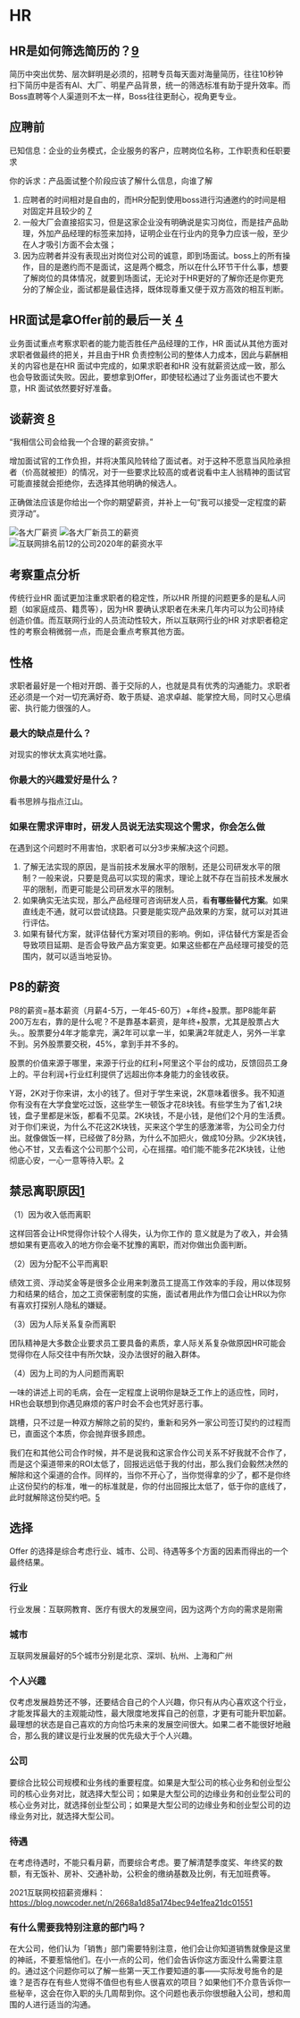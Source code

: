 # HR

## HR是如何筛选简历的？[9]

简历中突出优势、层次鲜明是必须的，招聘专员每天面对海量简历，往往10秒钟扫下简历中是否有AI、大厂、明星产品背景，统一的筛选标准有助于提升效率。而Boss直聘等个人渠道则不太一样，Boss往往更耐心，视角更专业。

## 应聘前

已知信息：企业的业务模式，企业服务的客户，应聘岗位名称，工作职责和任职要求

你的诉求：产品面试整个阶段应该了解什么信息，向谁了解

1. 应聘者的时间相对是自由的，而HR分配到使用boss进行沟通邀约的时间是相对固定并且较少的 [7]
1. 一般大厂会直接招实习，但是这家企业没有明确说是实习岗位，而是挂产品助理，外加产品经理的标签来加持，证明企业在行业内的竞争力应该一般，至少在人才吸引方面不会太强；
1. 因为应聘者并没有表现出对岗位对公司的诚意，即到场面试。boss上的所有操作，目的是邀约而不是面试，这是两个概念，所以在什么环节干什么事，想要了解岗位的具体情况，就要到场面试，无论对于HR更好的了解你还是你更充分的了解企业，面试都是最佳选择，既体现尊重又便于双方高效的相互判断。

## HR面试是拿Offer前的最后一关 [4]

业务面试重点考察求职者的能力能否胜任产品经理的工作，HR 面试从其他方面对求职者做最终的把关，并且由于HR 负责控制公司的整体人力成本，因此与薪酬相关的内容也是在HR 面试中完成的，如果求职者和HR 没有就薪资达成一致，那么也会导致面试失败。因此，要想拿到Offer，即使轻松通过了业务面试也不要大意，HR 面试依然要好好准备。

## 谈薪资 [8]

“我相信公司会给我一个合理的薪资安排。”

增加面试官的工作负担，并将决策风险转给了面试者。对于这种不愿意当风险承担者（价高就被拒）的情况，对于一些要求比较高的或者说看中主人翁精神的面试官可能直接就会拒绝你，去选择其他明确的候选人。

正确做法应该是你给出一个你的期望薪资，并补上一句“我可以接受一定程度的薪资浮动”。

![各大厂薪资](../img/salary.png)
![各大厂新员工的薪资](../img/salary_new.png)
![互联网排名前12的公司2020年的薪资水平](../img/salary_graduate_PM.jpg)

## 考察重点分析

传统行业HR 面试更加注重求职者的稳定性，所以HR 所提的问题更多的是私人问题（如家庭成员、籍贯等），因为HR 要确认求职者在未来几年内可以为公司持续创造价值。而互联网行业的人员流动性较大，所以互联网行业的HR 对求职者稳定性的考察会稍微弱一点，而是会重点考察其他方面。

## 性格

求职者最好是一个相对开朗、善于交际的人，也就是具有优秀的沟通能力。求职者还必须是一个对一切充满好奇、敢于质疑、追求卓越、能掌控大局，同时又心思缜密、执行能力很强的人。

### 最大的缺点是什么？

对现实的惨状太真实地吐露。

### 你最大的兴趣爱好是什么？

看书思辨与指点江山。

### 如果在需求评审时，研发人员说无法实现这个需求，你会怎么做

在遇到这个问题时不用害怕，求职者可以分3步来解决这个问题。

1. 了解无法实现的原因，是当前技术发展水平的限制，还是公司研发水平的限制？一般来说，只要是竞品可以实现的需求，理论上就不存在当前技术发展水平的限制，而更可能是公司研发水平的限制。
1. 如果确实无法实现，那么产品经理可咨询研发人员，看**有哪些替代方案**。如果直线走不通，就可以尝试绕路。只要是能实现产品效果的方案，就可以对其进行评估。
1. 如果有替代方案，就评估替代方案对项目的影响。例如，评估替代方案是否会导致项目延期、是否会导致产品方案变更。如果这些都在产品经理可接受的范围内，就可以适当地妥协。

## P8的薪资

P8的薪资=基本薪资（月薪4-5万，一年45-60万）+年终+股票。那P8能年薪200万左右，靠的是什么呢？不是靠基本薪资，是年终+股票，尤其是股票占大头。。股票要分4年才能拿完，满2年可以拿一半，如果满2年就走人，另外一半拿不到。另外股票要交税，45%，拿到手并不多的。

股票的价值来源于哪里，来源于行业的红利+阿里这个平台的成功，反馈回员工身上的。平台利润+行业红利提供了远超出你本身能力的金钱收获。

Y哥，2K对于你来讲，太小的钱了。但对于学生来说，2K意味着很多。我不知道你有没有在大学食堂吃过饭，这些学生一顿饭才花8块钱。有些学生为了省1,2块钱，盘子里都是米饭，都看不见菜。2K块钱，不是小钱，是他们2个月的生活费。对于你们来说，为什么不花这2K块钱，买来这个学生的感激涕零，为公司全力付出。就像做饭一样，已经做了8分熟，为什么不加把火，做成10分熟。少2K块钱，他心不甘，又去看这个公司那个公司，心在摇摆。咱们能不能多花2K块钱，让他彻底心安，一心一意等待入职。[2]

## 禁忌离职原因[1]

（1）因为收入低而离职

这样回答会让HR觉得你计较个人得失，认为你工作的 意义就是为了收入，并会猜想如果有更高收入的地方你会毫不犹豫的离职，而对你做出负面判断。

（2）因为分配不公平而离职

绩效工资、浮动奖金等是很多企业用来刺激员工提高工作效率的手段，用以体现努力和结果的结合，加之工资保密制度的实施，面试者用此作为借口会让HR以为你有喜欢打探别人隐私的嫌疑。

（3）因为人际关系复杂而离职

团队精神是大多数企业要求员工要具备的素质，拿人际关系复杂做原因HR可能会觉得你在人际交往中有所欠缺，没办法很好的融入群体。

（4）因为上司的为人问题而离职

一味的讲述上司的毛病，会在一定程度上说明你是缺乏工作上的适应性，同时，HR也会联想到你遇见麻烦的客户时会不会也凭好恶行事。

跳槽，只不过是一种双方解除之前的契约，重新和另外一家公司签订契约的过程而已，直面这个本质，你会抛弃很多顾虑。

我们在和其他公司合作时候，并不是说我和这家合作公司关系不好我就不合作了，而是这个渠道带来的ROI太低了，回报远远低于我的付出，那么我们会毅然决然的解除和这个渠道的合作。同样的，当你不开心了，当你觉得拿的少了，都不是你终止这份契约的标准，唯一的标准就是，你的付出回报比太低了，低于你的底线了，此时就解除这份契约吧。[5]

## 选择

Offer 的选择是综合考虑行业、城市、公司、待遇等多个方面的因素而得出的一个最终结果。

### 行业

行业发展：互联网教育、医疗有很大的发展空间，因为这两个方向的需求是刚需

### 城市

互联网发展最好的5个城市分别是北京、深圳、杭州、上海和广州

### 个人兴趣

仅考虑发展趋势还不够，还要结合自己的个人兴趣，你只有从内心喜欢这个行业，才能发挥最大的主观能动性，最大限度地发挥自己的创意，才更有可能升职加薪。最理想的状态是自己喜欢的方向恰巧未来的发展空间很大。如果二者不能很好地融合，那么我的建议是行业发展的优先级大于个人兴趣。

### 公司

要综合比较公司规模和业务线的重要程度。如果是大型公司的核心业务和创业型公司的核心业务对比，就选择大型公司；如果是大型公司的边缘业务和创业型公司的核心业务对比，就选择创业型公司；如果是大型公司的边缘业务和创业型公司的边缘业务对比，就选择大型公司。

### 待遇

在考虑待遇时，不能只看月薪，而要综合考虑。要了解清楚季度奖、年终奖的数额，有无饭补、房补、交通补助，公积金的缴纳基数及比例，有无加班费等。

2021互联网校招薪资爆料：https://blog.nowcoder.net/n/2668a1d85a174bec94e1fea21dc01551

### 有什么需要我特别注意的部门吗？

在大公司，他们认为「销售」部门需要特别注意，他们会让你知道销售就像是这里的神祇，不要惹恼他们。在小一点的公司，他们会告诉你这方面没什么需要注意的。通过这个问题你可以了解一些第一天工作要知道的事——实际发号施令的是谁？是否存在有些人觉得不值但也有些人很喜欢的项目？如果他们不介意告诉你一些秘辛，这会在你入职的头几周帮到你。这个问题也表示你很想融入公司，想和周围的人进行适当的沟通。

[1]: http://www.woshipm.com/zhichang/459131.html
[2]: https://www.zhihu.com/people/guosheng-hu/answers/by_votes
[3]: https://weread.qq.com/web/reader/8d232b60721a488e8d21e54kb5332110237b53b3a3d68d2
[4]: https://weread.qq.com/web/reader/8d232b60721a488e8d21e54k66f3299023a66f041e16858
[5]: http://www.woshipm.com/zhichang/906380.html
[6]: https://www.yuque.com/weis/pm/up33vm
[7]: https://wen.woshipm.com/question/detail/5tfpes.html?sf=wipm
[8]: http://www.woshipm.com/zhichang/2301423.html
[9]: https://blog.csdn.net/pA2elX78qaJTADH/article/details/80768104?utm_medium=distribute.pc_relevant.none-task-blog-BlogCommendFromMachineLearnPai2-11.control&dist_request_id=6f05adc5-b97c-4da8-ae1f-b2d8c5388ac8&depth_1-utm_source=distribute.pc_relevant.none-task-blog-BlogCommendFromMachineLearnPai2-11.control
